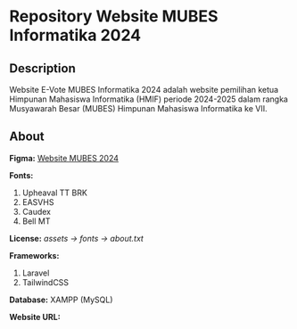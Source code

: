 # **Repository Website MUBES Informatika 2024**

## **Description**
Website E-Vote MUBES Informatika 2024 adalah website 
pemilihan ketua Himpunan Mahasiswa Informatika (HMIF) 
periode 2024-2025 dalam rangka Musyawarah Besar (MUBES) 
Himpunan Mahasiswa Informatika ke VII.

## **About**
**Figma:** [Website MUBES 2024](https://www.figma.com/design/VgkaqMaIDDh2IdytyGy1Gk/Website-MUBES-2024?node-id=0-1&t=fv5I9m3xOcn4Hpp4-1)

**Fonts:**
1. Upheaval TT BRK
2. EASVHS
3. Caudex
4. Bell MT

**License:** *assets -> fonts -> about.txt*

**Frameworks:**
1. Laravel
2. TailwindCSS

**Database:** XAMPP (MySQL)

**Website URL:**